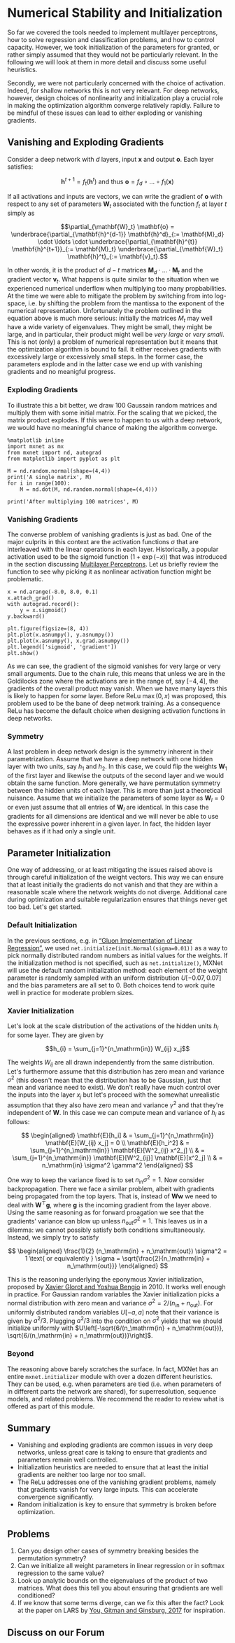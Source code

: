 # Numerical Stability and Initialization

So far we covered the tools needed to implement multilayer perceptrons, how to solve regression and classification problems, and how to control capacity. However, we took initialization of the parameters for granted, or rather simply assumed that they would not be particularly relevant. In the following we will look at them in more detail and discuss some useful heuristics.

Secondly, we were not particularly concerned with the choice of activation. Indeed, for shallow networks this is not very relevant. For deep networks, however, design choices of nonlinearity and initialization play a crucial role in making the optimization algorithm converge relatively rapidly. Failure to be mindful of these issues can lead to either exploding or vanishing gradients.


## Vanishing and Exploding Gradients

Consider a deep network with $d$ layers, input $\mathbf{x}$ and output $\mathbf{o}$. Each layer satisfies:

$$\mathbf{h}^{t+1} = f_t (\mathbf{h}^t) \text{ and thus } \mathbf{o} = f_d \circ \ldots \circ f_1(\mathbf{x})$$

If all activations and inputs are vectors, we can write the gradient of $\mathbf{o}$ with respect to any set of parameters $\mathbf{W}_t$ associated with the function $f_t$ at layer $t$ simply as

$$\partial_{\mathbf{W}_t} \mathbf{o} = \underbrace{\partial_{\mathbf{h}^{d-1}} \mathbf{h}^d}_{:= \mathbf{M}_d} \cdot \ldots \cdot \underbrace{\partial_{\mathbf{h}^{t}} \mathbf{h}^{t+1}}_{:= \mathbf{M}_t} \underbrace{\partial_{\mathbf{W}_t} \mathbf{h}^t}_{:= \mathbf{v}_t}.$$

In other words, it is the product of $d-t$ matrices $\mathbf{M}_d \cdot \ldots \cdot \mathbf{M}_t$ and the gradient vector $\mathbf{v}_t$. What happens is quite similar to the situation when we experienced numerical underflow when multiplying too many propbabilities. At the time we were able to mitigate the problem by switching from into log-space, i.e. by shifting the problem from the mantissa to the exponent of the numerical representation. Unfortunately the problem outlined in the equation above is much more serious: initially the matrices $M_t$ may well have a wide variety of eigenvalues. They might be small, they might be large, and in particular, their product might well be *very large* or *very small*. This is not (only) a problem of numerical representation but it means that the optimization algorithm is bound to fail. It either receives gradients with excessively large or excessively small steps. In the former case, the parameters explode and in the latter case we end up with vanishing gradients and no meanigful progress.

### Exploding Gradients

To illustrate this a bit better, we draw 100 Gaussain random matrices and multiply them with some initial matrix. For the scaling that we picked, the matrix product explodes. If this were to happen to us with a deep network, we would have no meaningful chance of making the algorithm converge.

```{.python .input  n=5}
%matplotlib inline
import mxnet as mx
from mxnet import nd, autograd
from matplotlib import pyplot as plt

M = nd.random.normal(shape=(4,4))
print('A single matrix', M)
for i in range(100):
    M = nd.dot(M, nd.random.normal(shape=(4,4)))

print('After multiplying 100 matrices', M)
```

### Vanishing Gradients

The converse problem of vanishing gradients is just as bad. One of the major culprits in this context are the activation functions $\sigma$ that are interleaved with the linear operations in each layer. Historically, a popular activation used to be the sigmoid function $(1 + \exp(-x))$ that was introduced in the section discussing [Multilayer Perceptrons](../chapter_deep-learning-basics/mlp.md). Let us briefly review the function to see why picking it as nonlinear activation function might be problematic.

```{.python .input}
x = nd.arange(-8.0, 8.0, 0.1)
x.attach_grad()
with autograd.record():
    y = x.sigmoid()
y.backward()

plt.figure(figsize=(8, 4))
plt.plot(x.asnumpy(), y.asnumpy())
plt.plot(x.asnumpy(), x.grad.asnumpy())
plt.legend(['sigmoid', 'gradient'])
plt.show()
```

As we can see, the gradient of the sigmoid vanishes for very large or very small arguments. Due to the chain rule, this means that unless we are in the Goldilocks zone where the activations are in the range of, say $[-4, 4]$, the gradients of the overall product may vanish. When we have many layers this is likely to happen for *some* layer. Before ReLu $\max(0,x)$ was proposed, this problem used to be the bane of deep network training. As a consequence ReLu has become the default choice when designing activation functions in deep networks.

### Symmetry

A last problem in deep network design is the symmetry inherent in their parametrization. Assume that we have a deep network with one hidden layer with two units, say $h_1$ and $h_2$. In this case, we could flip the weights $\mathbf{W}_1$ of the first layer and likewise the outputs of the second layer and we would obtain the same function. More generally, we have permutation symmetry between the hidden units of each layer. This is more than just a theoretical nuisance. Assume that we initialize the parameters of some layer as $\mathbf{W}_l = 0$ or even just assume that all entries of $\mathbf{W}_l$ are identical. In this case the gradients for all dimensions are identical and we will never be able to use the expressive power inherent in a given layer. In fact, the hidden layer behaves as if it had only a single unit.


## Parameter Initialization

One way of addressing, or at least mitigating the issues raised above is through careful initialization of the weight vectors. This way we can ensure that at least initially the gradients do not vanish and that they are within a reasonable scale where the network weights do not diverge. Additional care during optimization and suitable regularization ensures that things never get too bad. Let's get started.

### Default Initialization

In the previous sections, e.g. in [“Gluon Implementation of Linear Regression”](linear-regression-gluon.md), we used `net.initialize(init.Normal(sigma=0.01))` as a way to pick normally distributed random numbers as initial values for the weights. If the initialization method is not specified, such as `net.initialize()`, MXNet will use the default random initialization method: each element of the weight parameter is randomly sampled with an uniform distribution $U[-0.07, 0.07]$ and the bias parameters are all set to $0$. Both choices tend to work quite well in practice for moderate problem sizes.

### Xavier Initialization

Let's look at the scale distribution of the activations of the hidden units $h_{i}$ for some layer. They are given by

$$h_{i} = \sum_{j=1}^{n_\mathrm{in}} W_{ij} x_j$$

The weights $W_{ij}$ are all drawn independently from the same distribution. Let's furthermore assume that this distribution has zero mean and variance $\sigma^2$ (this doesn't mean that the distribution has to be Gaussian, just that mean and variance need to exist). We don't really have much control over the inputs into the layer $x_j$ but let's proceed with the somewhat unrealistic assumption that they also have zero mean and variance $\gamma^2$ and that they're independent of $\mathbf{W}$. In this case we can compute mean and variance of $h_i$ as follows:

$$
\begin{aligned}
    \mathbf{E}[h_i] & = \sum_{j=1}^{n_\mathrm{in}} \mathbf{E}[W_{ij} x_j] = 0 \\
    \mathbf{E}[h_i^2] & = \sum_{j=1}^{n_\mathrm{in}} \mathbf{E}[W^2_{ij} x^2_j] \\
        & = \sum_{j=1}^{n_\mathrm{in}} \mathbf{E}[W^2_{ij}] \mathbf{E}[x^2_j] \\
        & = n_\mathrm{in} \sigma^2 \gamma^2
\end{aligned}
$$

One way to keep the variance fixed is to set $n_\mathrm{in} \sigma^2 = 1$. Now consider backpropagation. There we face a similar problem, albeit with gradients being propagated from the top layers. That is, instead of $\mathbf{W} \mathbf{w}$ we need to deal with $\mathbf{W}^\top \mathbf{g}$, where $\mathbf{g}$ is the incoming gradient from the layer above. Using the same reasoning as for forward proagation we see that the gradients' variance can blow up unless $n_\mathrm{out} \sigma^2 = 1$. This leaves us in a dilemma: we cannot possibly satisfy both conditions simultaneously. Instead, we simply try to satisfy

$$
\begin{aligned}
\frac{1}{2} (n_\mathrm{in} + n_\mathrm{out}) \sigma^2 = 1 \text{ or equivalently }
\sigma = \sqrt{\frac{2}{n_\mathrm{in} + n_\mathrm{out}}}
\end{aligned}
$$

This is the reasoning underlying the eponymous Xavier initialization, proposed by [Xavier Glorot and Yoshua Bengio](http://proceedings.mlr.press/v9/glorot10a/glorot10a.pdf) in 2010. It works well enough in practice. For Gaussian random variables the Xavier initialization picks a normal distribution with zero mean and variance $\sigma^2 = 2/(n_\mathrm{in} + n_\mathrm{out})$.
For uniformly distributed random variables $U[-a, a]$ note that their variance is given by $a^2/3$. Plugging $a^2/3$ into the condition on $\sigma^2$ yields that we should initialize uniformly with
$U\left[-\sqrt{6/(n_\mathrm{in} + n_\mathrm{out})}, \sqrt{6/(n_\mathrm{in} + n_\mathrm{out})}\right]$.

### Beyond

The reasoning above barely scratches the surface. In fact, MXNet has an entire `mxnet.initializer` module with over a dozen different heuristics. They can be used, e.g. when parameters are tied (i.e. when parameters of in different parts the network are shared), for superresolution, sequence models, and related problems. We recommend the reader to review what is offered as part of this module.


## Summary

* Vanishing and exploding gradients are common issues in very deep networks, unless great care is taking to ensure that gradients and parameters remain well controlled.
* Initialization heuristics are needed to ensure that at least the initial gradients are neither too large nor too small.
* The ReLu addresses one of the vanishing gradient problems, namely that gradients vanish for very large inputs. This can accelerate convergence significantly.
* Random initialization is key to ensure that symmetry is broken before optimization.

## Problems

1. Can you design other cases of symmetry breaking besides the permutation symmetry?
1. Can we initialize all weight parameters in linear regression or in softmax regression to the same value?
1. Look up analytic bounds on the eigenvalues of the product of two matrices. What does this tell you about ensuring that gradients are well conditioned?
1. If we know that some terms diverge, can we fix this after the fact? Look at the paper on LARS by [You, Gitman and Ginsburg, 2017](https://arxiv.org/pdf/1708.03888.pdf) for inspiration.

## Discuss on our Forum

<div id="discuss" topic_id="2345"></div>
